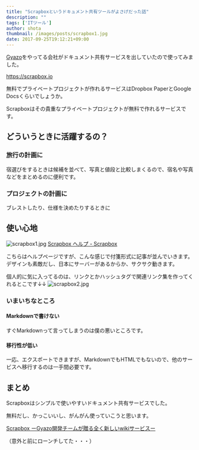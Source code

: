```yaml
---
title: "Scrapboxというドキュメント共有ツールがよさげだった話"
description: ""
tags: ['ITツール']
author: shota
thumbnail: /images/posts/scrapbox1.jpg
date: 2017-09-25T19:12:21+09:00
---
```


[Gyazo](https://gyazo.com/ja)をやってる会社がドキュメント共有サービスを出していたので使ってみました。

https://scrapbox.io

無料でプライベートプロジェクトが作れるサービスはDropbox PaperとGoogle Docsくらいでしょうか。

Scrapboxはその貴重なプライベートプロジェクトが無料で作れるサービスです。

## どういうときに活躍するの？
### 旅行の計画に
宿選びをするときは候補を並べて、写真と値段と比較しまくるので、宿名や写真などをまとめるのに便利です。

### プロジェクトの計画に
ブレストしたり、仕様を決めたりするときに

## 使い心地
![scrapbox1.jpg](/images/posts/scrapbox1.jpg)
[Scrapbox ヘルプ - Scrapbox](https://scrapbox.io/help-jp)

こちらはヘルプページですが、こんな感じで付箋形式に記事が並んでいきます。
デザインも素敵だし、日本にサーバーがあるからか、サクサク動きます。

個人的に気に入ってるのは、リンクとかハッシュタグで関連リンク集を作ってくれるとこです↓↓
![scrapbox2.jpg](/images/posts/scrapbox2.jpg)

<script data-ad-client="ca-pub-9971307452839678" async src="https://pagead2.googlesyndication.com/pagead/js/adsbygoogle.js"></script>

### いまいちなところ

#### Markdownで書けない
すぐMarkdownって言ってしまうのは僕の悪いところです。


#### 移行性が低い
一応、エクスポートできますが、MarkdownでもHTMLでもないので、他のサービスへ移行するのは一手間必要です。


## まとめ
Scrapboxはシンプルで使いやすいドキュメント共有サービスでした。

無料だし、かっこいいし、がんがん使っていこうと思います。

[Scrapbox ーGyazo開発チームが贈る全く新しいwikiサービスー](http://blogja.gyazo.com/entry/2016/12/16/185300)

（意外と前にローンチしてた・・・）

